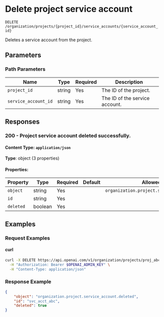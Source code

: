 # Delete project service account

`DELETE` `/organization/projects/{project_id}/service_accounts/{service_account_id}`

Deletes a service account from the project.

## Parameters

### Path Parameters

| Name | Type | Required | Description |
| ---- | ---- | -------- | ----------- |
| `project_id` | string | Yes | The ID of the project. |
| `service_account_id` | string | Yes | The ID of the service account. |

## Responses

### 200 - Project service account deleted successfully.

#### Content Type: `application/json`

**Type**: object (3 properties)

#### Properties:

| Property | Type | Required | Default | Allowed Values | Description |
| -------- | ---- | -------- | ------- | -------------- | ----------- |
| `object` | string | Yes |  | `organization.project.service_account.deleted` |  |
| `id` | string | Yes |  |  |  |
| `deleted` | boolean | Yes |  |  |  |
## Examples

### Request Examples

#### curl
```bash
curl -X DELETE https://api.openai.com/v1/organization/projects/proj_abc/service_accounts/svc_acct_abc \
  -H "Authorization: Bearer $OPENAI_ADMIN_KEY" \
  -H "Content-Type: application/json"

```

### Response Example

```json
{
    "object": "organization.project.service_account.deleted",
    "id": "svc_acct_abc",
    "deleted": true
}

```

